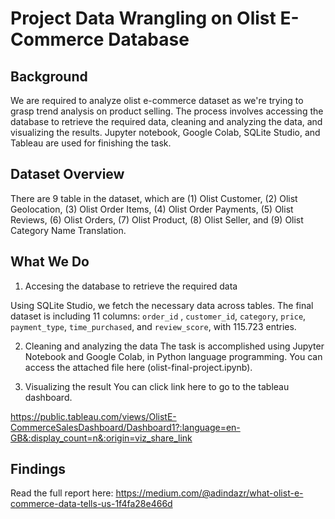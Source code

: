 # Project Data Wrangling on Olist E-Commerce Database

## Background
We are required to analyze olist e-commerce dataset as we're trying to grasp trend analysis on product selling. The process involves accessing the database to retrieve the required data, cleaning and analyzing the data, and visualizing the results. Jupyter notebook, Google Colab, SQLite Studio, and Tableau are used for finishing the task.  

## Dataset Overview
There are 9 table in the dataset, which are (1) Olist Customer, (2) Olist Geolocation, (3) Olist Order Items, (4) Olist Order Payments, (5) Olist Reviews, (6) Olist Orders, (7) Olist Product, (8) Olist Seller, and (9) Olist Category Name Translation.

## What We Do
1. Accesing the database to retrieve the required data

  Using SQLite Studio, we fetch the necessary data across tables. The final dataset is including 11 columns: `order_id` , `customer_id`, `category`, `price`, `payment_type`, `time_purchased`, and `review_score`, with 115.723 entries.
  
2. Cleaning and analyzing the data
  The task is accomplished using Jupyter Notebook and Google Colab, in Python language programming. You can access the attached file here (olist-final-project.ipynb).
  
3. Visualizing the result
  You can click link here to go to the tableau dashboard.
  
  https://public.tableau.com/views/OlistE-CommerceSalesDashboard/Dashboard1?:language=en-GB&:display_count=n&:origin=viz_share_link 
  
  ## Findings
  Read the full report here:
  https://medium.com/@adindazr/what-olist-e-commerce-data-tells-us-1f4fa28e466d
